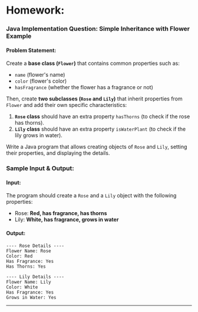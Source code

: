 # Homework:

### **Java Implementation Question: Simple Inheritance with Flower Example**
  
#### **Problem Statement:**  
Create a **base class (`Flower`)** that contains common properties such as:  
- `name` (flower's name)  
- `color` (flower's color)  
- `hasFragrance` (whether the flower has a fragrance or not)  

Then, create **two subclasses (`Rose` and `Lily`)** that inherit properties from `Flower` and add their own specific characteristics:  
1. **`Rose` class** should have an extra property `hasThorns` (to check if the rose has thorns).  
2. **`Lily` class** should have an extra property `isWaterPlant` (to check if the lily grows in water).  

Write a Java program that allows creating objects of `Rose` and `Lily`, setting their properties, and displaying the details.  


### **Sample Input & Output:**
#### **Input:**  
The program should create a `Rose` and a `Lily` object with the following properties:  
- Rose: **Red, has fragrance, has thorns**  
- Lily: **White, has fragrance, grows in water**  

#### **Output:**  
```
---- Rose Details ----
Flower Name: Rose
Color: Red
Has Fragrance: Yes
Has Thorns: Yes

---- Lily Details ----
Flower Name: Lily
Color: White
Has Fragrance: Yes
Grows in Water: Yes
```

---



